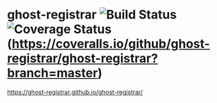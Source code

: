 # ghost-registrar ![Build Status](https://travis-ci.org/ghost-registrar/ghost-registrar.svg?branch=master) ![Coverage Status](https://coveralls.io/repos/github/ghost-registrar/ghost-registrar/badge.svg?branch=master)(https://coveralls.io/github/ghost-registrar/ghost-registrar?branch=master)

https://ghost-registrar.github.io/ghost-registrar/
